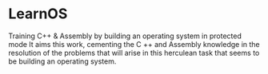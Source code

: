 # LearnOS
Training C++ & Assembly by building an operating system in protected mode
    It aims this work, cementing the C ++ and Assembly  knowledge in the resolution of the problems that will arise in this herculean task that seems to be building an operating system.
